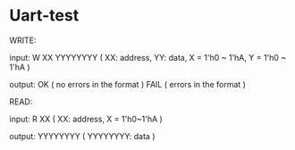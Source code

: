 # Uart-test


WRITE:

input: W XX YYYYYYYY ( XX: address, YY: data, X = 1'h0 ~ 1'hA, Y = 1'h0 ~ 1'hA )

output: OK ( no errors in the format ) 
        FAIL ( errors in the format )
        
        
READ:

input: R XX ( XX: address, X = 1'h0~1'hA )

output: YYYYYYYY ( YYYYYYYY: data )
